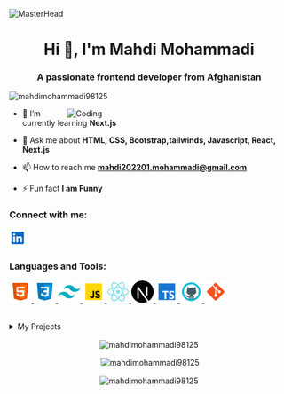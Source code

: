 ![MasterHead](https://firebasestorage.googleapis.com/v0/b/flexi-coding.appspot.com/o/dempgi7-520f8d5f-63d4-4453-8822-dbc149ae27f8.gif?alt=media&token=91c0c7b2-93c3-4029-b011-1a8703c5730d)

<h1 align="center">Hi 👋, I'm Mahdi Mohammadi</h1>
<h3 align="center">A passionate frontend developer from Afghanistan</h3>

<p align="left"> <img src="https://komarev.com/ghpvc/?username=mahdimohammadi98125&label=Profile%20views&color=0e75b6&style=flat" alt="mahdimohammadi98125" /> </p>
<img align="right" alt="Coding" width="400" src="https://cdn.dribbble.com/users/1162077/screenshots/3848914/programmer.gif">
    
- 🌱 I’m currently learning **Next.js**

- 💬 Ask me about **HTML, CSS, Bootstrap,tailwinds, Javascript, React, Next.js**

- 📫 How to reach me **mahdi202201.mohammadi@gmail.com**

- ⚡ Fun fact **I am Funny**

<h3 align="left">Connect with me:</h3>
<p align="left">
<a href="https://www.linkedin.com/in/mahdi-mohammadi-1b6395260/" target="blank">
<img src="./assets/linkedin.svg" width= "30" />
</a>
</p>

<h3 align="left">Languages and Tools:</h3>

<p>
<a href="https://www.w3.org/html/" target="_blank" rel="noreferrer"> 
<img src="./assets/html.svg" alt="html" width="40" height="40"/> 
</a> 
<a href="https://www.w3schools.com/css/" target="_blank" rel="noreferrer"> 
<img src="./assets/css.svg" alt="css" width="40" height="40"/> 
</a>
<a href="https://tailwindcss.com/" target="_blank" rel="noreferrer"> 
<img src="./assets/tailwindcss.svg" alt="tailwind" width="40" height="40"/> 
</a>
<a href="https://developer.mozilla.org/en-US/docs/Web/JavaScript" target="_blank" rel="noreferrer"> 
<img src="./assets/javascript.svg" alt="javascript" width="40" height="40"/> 
</a>
<a href="https://reactjs.org/" target="_blank" rel="noreferrer"> 
<img src="./assets/react.svg" alt="react" width="40" height="40"/> 
</a> 
<a href="https://nextjs.org/" target="_blank" rel="noreferrer">
<img src="./assets/next.svg" alt="nextjs" width="40" height="40"/>
</a>
<a href="https://www.typescriptlang.org/" target="_blank" rel="noreferrer"> 
<img src="./assets/typescript.svg" alt="typescript" width="40" height="40"/> 
</a>
</a>
<a href="https://github.com/" target="_blank" rel="noreferrer"> 
<img src="./assets/github.svg" alt="github" width="40" height="40"/> 
</a>
<a href="https://git-scm.com/" target="_blank" rel="noreferrer"> 
<img src="./assets/git.svg" alt="git" width="40" height="40"/> 
</a>
</p>

<br>

<details>
<summary>My Projects</summary>

| No  | Project Name    | Github Repository                                                           | View Online                                            |
| --- | --------------- | --------------------------------------------------------------------------- | ------------------------------------------------------ |
| 16  | Issue-tracker   | [repository](https://github.com/MahdiMohammadi98125/issue-tracker)          | [visit](https://issue-tracker-seven-black.vercel.app/) |
| 15  | Game-hub        | [repository](https://github.com/MahdiMohammadi98125/game-hub)               | [visit](https://game-hub-tau-gules.vercel.app/)        |
| 14  | Expense tracker | [repository](https://github.com/MahdiMohammadi98125/expense-tracker-app)    | [visit](https://expense-tracker-app-f390.netlify.app/) |
| 13  | Meetups         | [repository](https://github.com/MahdiMohammadi98125/Meetup-project)         | [visit](https://meetup-project-3b48b6.netlify.app/)    |
| 12  | online service  | [repository](https://github.com/MahdiMohammadi98125/online-service)         | [visit](https://online-service-42520e.netlify.app)     |
| 11  | Mapty           | [repository](https://github.com/MahdiMohammadi98125/Mapty)                  | [visit](https://mapty-seven-pi.vercel.app)             |
| 10  | eat-n-split     | [repository](https://github.com/MahdiMohammadi98125/eat-n-split)            | [visit](https://eat-n-split-40b333.netlify.app/)       |
| 09  | css-variables   | [repository](https://github.com/MahdiMohammadi98125/css-variables)          | [visit](https://css-variables-theta.vercel.app/)       |
| 08  | Drum kit        | [repository](https://github.com/MahdiMohammadi98125/Drum-Kit)               | [visit](https://drum-kit-mu-wine.vercel.app/)          |
| 07  | Pig-Game        | [repository](https://github.com/MahdiMohammadi98125/pig-game)               | [visit](https://pig-game-435c45.netlify.app)           |
| 06  | Guess number    | [repository](https://github.com/MahdiMohammadi98125/Guess-the-number)       | [visit](https://guess-number-8b1de8.netlify.app)       |
| 05  | Bankist Website | [repository](https://github.com/MahdiMohammadi98125/Bankist-Website)        | [visit](https://bankist-website-4cc7be.netlify.app)    |
| 04  | Nexter          | [repository](https://github.com/MahdiMohammadi98125/Nexter-Project)         | [visit](https://nexter-project-5dfc1e.netlify.app)     |
| 03  | Trillo          | [repository](https://github.com/MahdiMohammadi98125/Trillo-Project)         | [visit](https://trillo-project-d13a90.netlify.app)     |
| 02  | Grocery-website | [repository](https://github.com/MahdiMohammadi98125/Grocery-website)        | [visit](https://grocery-website-amber.vercel.app/)     |
| 01  | Omnifood        | [repository](https://github.com/MahdiMohammadi98125/OMNI-FOOD-OPTIMIZATION) | [visit](https://omnifood-mahdi98125.netlify.app/)      |

</details>

<p align="center"><img align="center" src="https://github-readme-stats.vercel.app/api/top-langs?username=mahdimohammadi98125&show_icons=true&locale=en&layout=compact" alt="mahdimohammadi98125" /></p>

<p align="center">&nbsp;<img align="center" src="https://github-readme-stats.vercel.app/api?username=mahdimohammadi98125&show_icons=true&locale=en" alt="mahdimohammadi98125" /></p>

<p align="center"><img align="center" src="https://github-readme-streak-stats.herokuapp.com/?user=mahdimohammadi98125&" alt="mahdimohammadi98125" /></p>

